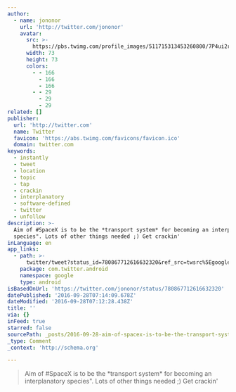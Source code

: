 ```yaml
---
author:
  - name: jononor
    url: 'http://twitter.com/jononor'
    avatar:
      src: >-
        https://pbs.twimg.com/profile_images/511715313453260800/7P4ui2rr_bigger.jpeg
      width: 73
      height: 73
      colors:
        - - 166
          - 166
          - 166
        - - 29
          - 29
          - 29
related: []
publisher:
  url: 'http://twitter.com'
  name: Twitter
  favicon: 'https://abs.twimg.com/favicons/favicon.ico'
  domain: twitter.com
keywords:
  - instantly
  - tweet
  - location
  - topic
  - tap
  - crackin
  - interplanatory
  - software-defined
  - twitter
  - unfollow
description: >-
  Aim of #SpaceX is to be the *transport system* for becoming an interplanatory
  species". Lots of other things needed ;) Get crackin'
inLanguage: en
app_links:
  - path: >-
      twitter/tweet?status_id=780867712616632320&ref_src=twsrc%5Egoogle%7Ctwcamp%5Eandroidseo%7Ctwgr%5Estatus%7Ctwterm%5E780867712616632320
    package: com.twitter.android
    namespace: google
    type: android
isBasedOnUrl: 'https://twitter.com/jononor/status/780867712616632320'
datePublished: '2016-09-28T07:14:09.678Z'
dateModified: '2016-09-28T07:12:28.438Z'
title: ''
via: {}
inFeed: true
starred: false
sourcePath: _posts/2016-09-28-aim-of-spacex-is-to-be-the-transport-system-for-becoming.md
_type: Comment
_context: 'http://schema.org'

---
```

> Aim of \#SpaceX is to be the \*transport system\* for becoming an interplanatory species". Lots of other things needed ;) Get crackin'